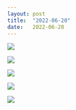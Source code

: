 ```yaml
---
layout: post
title:  "2022-06-20"
date:   2022-06-20
---
```


![]({{site.baseurl}}/assets/lazy/2022-06-20--14-49-12.jpeg)

![]({{site.baseurl}}/assets/lazy/2022-06-20--17-20-20.jpeg)

![]({{site.baseurl}}/assets/lazy/2022-06-20--19-29-54.jpeg)

![]({{site.baseurl}}/assets/lazy/2022-06-20--19-29-50.jpeg)

![]({{site.baseurl}}/assets/lazy/2022-06-20--17-22-49.jpeg)
